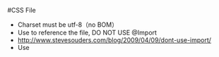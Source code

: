 #CSS File

* Charset must be utf-8（no BOM）
* Use <link /> to reference the file, DO NOT USE @Import
* http://www.stevesouders.com/blog/2009/04/09/dont-use-import/ 
* Use <style /> Only if it is used for single page.
* NO inline CSS pls! 
* No horizontal scrollbar in your code editor:
  that means, if the statement is too long, break it to into multiple lines, try utilize vertical space
  as much as you can.

#CSS Hacks?

If you requirement can be done by using [css media query](http://www.w3.org/TR/css3-mediaqueries/), then use it.

If there is better choice, such as etch is available in your page, we suggest you targeting browser this way:

    html.msie6 foobar {}
    html.msie7 foobar {}
    html.msie8 foobar {}
    html.msie9 foobar {}
    html.non-msie6-msie7 {} /* for better browser */
    html.non-html5browser foobar{}
    html.html5browser foobar{} /* for modern html5 browser */
    html.webkit foobar{}
    html.win foobar{}
    html.mac foobar{}
    html.linux foobar{}
    html.iphone foobar{}
    html.ios foobar{}
    html.ipad foobar{}
    html.winxp foobar{}
    html.qs-protocol-https foobar{} /* if we are under https */
    html.ornt-portrait foobar{} /* in portrait mode */
    html.ornt-landscape foobar{} /* in landscape mode */
    html.device-pixelrate-1 foobar{} /* default image quality */
    html.device-pixelrate-1.5 foobar{} /* hi-resolution quality image for retina screen */
    
For more, check out https://github.com/ETUI/ETUI/blob/master/lib/etch/tagger.js
  
However if there is no tagger available in your page, 
we suggest to targeting browser smartly by using superior syntax that older browser doesn't support:

    .selector .child{property:value;} /* for ie-6 */
    .selector > .child{property:value;} /* except ie-6 */

The last choice, CSS Hacks:

    .all-IE{property:value\9;}
    :root .IE-9{property:value\0/;}
    .gte-IE-8{property:value\0;}
    .lte-IE-7{*property:value;}
    .IE-7{+property:value;}
    .IE-6{_property:value;}
    .not-IE{property//:value;}
    @-moz-document url-prefix() { .firefox{property:value;} }
    @media all and (-webkit-min-device-pixel-ratio:0) { .webkit{property:value;} }
    @media all and (-webkit-min-device-pixel-ratio:10000),not all and (-webkit-min-device-pixel-ratio:0) { .opera{property:value;} }
    @media screen and (max-device-width: 480px) { .iphone-or-mobile-s-webkit{property:value;} }

#Common CSS classes

##State indicateors

###et-active
Indicate current tab/slide/whatelse is in active state.

###et-disabled
Indicate current ui component is disabled.

###et-enabled
Indicate current ui component is enabled.

###et-error
Indicate the validation failed on current element

##Pseudo Class Replacement

###et-first
A replacement for :first-child for older browser such as IE6

###et-last

##Position Indicator

###et-opening

###et-closing

###et-north

###et-south

###et-west

###et-east

##DOM Structure Indicator

###et-top

###et-bottom

###et-inner

###et-outer

###et-cnt
The actuall content area (wrapping the text)

##Form elements

###et-field
The wrapping element

###et-field-text
The text input area

#JavaScript 

##Rules

1. Try best not to pollute global object, including but not limits to `window`, 
   built in objects and their prototypes, `jQuery.fn` ...
2. If you do need to expose an global object, make sure it is under proper name space, 
   for example, `etPage.project.page.func`
3. JS files in under rootapp (/_scripts/, /widgets/) are meant to be shared across project, 
   you can reference to it directly in your project. 
   The other js files are not meant to be shared by the other projects. If you do want to use a file from
   the other project, please make a copy of that to your own project directory.
4. If you want to reference 3rd party javascript files, keep in mind that those api providers may not always available
   due to network or server maintenance issue. for example, if you are in China mainland, than you wouldn't have
   access to youtube.com and some google apis.
   so in order to avoid from above issues, we suggest:
   1. Try load the api asynchronously rather than put the <script /> tag directly into page.
   2. If the api provider do not have support asynchronously loading, e.g. there are document.write() inside the js file
      so it will break our page if we load it asynchronously, we should consider copy the js file to our server, or use 
      an <iframe /> to wrap the content.

##Naming convention

1. lowerCamelCase for local variables or namespace.

2. UPPER_CASE_FOR_CONSTANTS

3. prefix with _underline for virtual member or private member

4. Recommand to use ''var prvt = {}'' in your closure to holds all private methods.

5. Small **simple** words for namespaces.

6. Add prefix $ to jQuery object.

7. UpperCamelCase for constructors.
